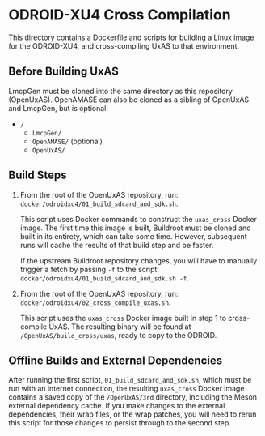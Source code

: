 # ODROID-XU4 Cross Compilation

This directory contains a Dockerfile and scripts for building a Linux
image for the ODROID-XU4, and cross-compiling UxAS to that
environment.

## Before Building UxAS

LmcpGen must be cloned into the same directory as this repository
(OpenUxAS). OpenAMASE can also be cloned as a sibling of OpenUxAS and
LmcpGen, but is optional:

* `/`
  * `LmcpGen/`
  * `OpenAMASE/` (optional)
  * `OpenUxAS/`

## Build Steps

1. From the root of the OpenUxAS repository, run:
   `docker/odroidxu4/01_build_sdcard_and_sdk.sh`.

   This script uses Docker commands to construct the `uxas_cross`
   Docker image. The first time this image is built, Buildroot must be
   cloned and built in its entirety, which can take some
   time. However, subsequent runs will cache the results of that build
   step and be faster.
   
   If the upstream Buildroot repository changes, you will have to
   manually trigger a fetch by passing `-f` to the script:
   `docker/odroidxu4/01_build_sdcard_and_sdk.sh -f`.

2. From the root of the OpenUxAS repository, run:
   `docker/odroidxu4/02_cross_compile_uxas.sh`.

   This script uses the `uxas_cross` Docker image built in step 1 to
   cross-compile UxAS. The resulting binary will be found at
   `/OpenUxAS/build_cross/uxas`, ready to copy to the ODROID.
 
## Offline Builds and External Dependencies

After running the first script, `01_build_sdcard_and_sdk.sh`, which
must be run with an internet connection, the resulting `uxas_cross`
Docker image contains a saved copy of the `/OpenUxAS/3rd` directory,
including the Meson external dependency cache. If you make changes to
the external dependencies, their wrap files, or the wrap patches, you
will need to rerun this script for those changes to persist through to
the second step.
